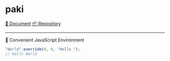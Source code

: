 # paki

[📜 Document](https://github.com/kangdongmandoo/paki/tree/main/docs) [📦 Repository](https://github.com/kangdongmandoo/paki)

---

🎨 Convenient JavaScript Environment

```js
"World".override(0, 0, "Hello ");
// Hello World
```
